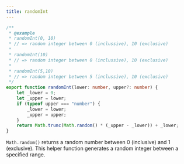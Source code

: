 ```yaml
---
title: randomInt
---
```


```ts
/**
 * @example
 * randomInt(0, 10)
 * // => random integer between 0 (inclussive), 10 (exclusive)
 *
 * randomInt(10)
 * // => random integer between 0 (inclussive), 10 (exclusive)
 *
 * randomInt(5,10)
 * // => random integer between 5 (inclussive), 10 (exclusive)
 */
export function randomInt(lower: number, upper?: number) {
	let _lower = 0;
	let _upper = lower;
	if (typeof upper === "number") {
		_lower = lower;
		_upper = upper;
	}
	return Math.trunc(Math.random() * (_upper - _lower)) + _lower;
}
```

`Math.random()` returns a random number between 0 (inclusive) and 1 (exclusive).
This helper function generates a random integer between a specified range.
